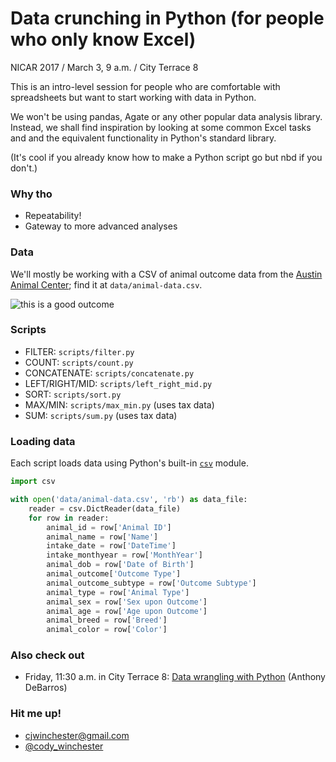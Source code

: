 # Data crunching in Python (for people who only know Excel)

NICAR 2017 / March 3, 9 a.m. / City Terrace 8

This is an intro-level session for people who are comfortable with spreadsheets but want to start working with data in Python.

We won't be using pandas, Agate or any other popular data analysis library. Instead, we shall find inspiration by looking at some common Excel tasks and and the equivalent functionality in Python's standard library.

(It's cool if you already know how to make a Python script go but nbd if you don't.)

### Why tho

* Repeatability!
* Gateway to more advanced analyses

### Data

We'll mostly be working with a CSV of animal outcome data from the [Austin Animal Center](https://data.austintexas.gov/Health/Austin-Animal-Center-Outcomes/9t4d-g238); find it at `data/animal-data.csv`.

![this is a good outcome](https://media.giphy.com/media/Lr2YomhIBU8LK/giphy.gif)

### Scripts
* FILTER: `scripts/filter.py`
* COUNT: `scripts/count.py`
* CONCATENATE: `scripts/concatenate.py`
* LEFT/RIGHT/MID: `scripts/left_right_mid.py`
* SORT: `scripts/sort.py`
* MAX/MIN: `scripts/max_min.py` (uses tax data)
* SUM: `scripts/sum.py` (uses tax data)

### Loading data

Each script loads data using Python's built-in [`csv`](https://docs.python.org/3/library/csv.html) module.

```python
import csv

with open('data/animal-data.csv', 'rb') as data_file:
	reader = csv.DictReader(data_file)
    for row in reader:
    	animal_id = row['Animal ID']
    	animal_name = row['Name']
    	intake_date = row['DateTime']
    	intake_monthyear = row['MonthYear']
    	animal_dob = row['Date of Birth']
    	animal_outcome['Outcome Type']
    	animal_outcome_subtype = row['Outcome Subtype']
    	animal_type = row['Animal Type']
    	animal_sex = row['Sex upon Outcome']
    	animal_age = row['Age upon Outcome']
    	animal_breed = row['Breed']
    	animal_color = row['Color']

```


### Also check out
* Friday, 11:30 a.m. in City Terrace 8: [Data wrangling with Python](https://ire.org/events-and-training/event/2702/2948/) (Anthony DeBarros)

### Hit me up!

* [cjwinchester@gmail.com](mailto:cjwinchester@gmail.com)
* [@cody_winchester](https://twitter.com/cody_winchester)